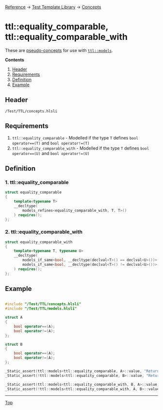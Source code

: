 [Reference](../ShaderTestFramework.md) -> [Test Template Library](./TTL.md) -> [Concepts](./ConceptsHeader.md)

# ttl::equality_comparable, ttl::equality_comparable_with

These are [pseudo-concepts](./PseudoConcepts.md) for use with [`ttl::models`](./Models.md).

**Contents**
1. [Header](#header)
2. [Requirements](#requirements)
3. [Definition](#definition)
4. [Example](#example)

## Header

`/Test/TTL/concepts.hlsli`

## Requirements

1. `ttl::equality_comparable` - Modelled if the type `T` defines `bool operator==(T)` and `bool operator!=(T)`
2. `ttl::equality_comparable_with` - Modelled if the type `T` defines `bool operator==(U)` and `bool operator!=(U)`

## Definition

### 1. ttl::equality_comparable

```c++
struct equality_comparable
{
    template<typename T>
    __decltype(
        models_refines<equality_comparable_with, T, T>()
    ) requires();
};
```

### 2. ttl::equality_comparable_with

```c++
struct equality_comparable_with
{
    template<typename T, typename U>
    __decltype(
        models_if_same<bool, __decltype(declval<T>() == declval<U>())>(),
        models_if_same<bool, __decltype(declval<T>() != declval<U>())>()
    ) requires();
};
```


## Example

```c++

#include "/Test/TTL/concepts.hlsli"
#include "/Test/TTL/models.hlsli"

struct A
{
    bool operator==(A);
    bool operator!=(A);
};

struct B
{
    bool operator==(A);
    bool operator!=(A);
};

_Static_assert(ttl::models<ttl::equality_comparable, A>::value, "Returns true because A is equality comparable");
_Static_assert(!ttl::models<ttl::equality_comparable, B>::value, "Returns false because B is not equality comparable");

_Static_assert(ttl::models<ttl::equality_comparable_with, B, A>::value, "Returns true because a B can be equality compared with an A");
_Static_assert(!ttl::models<ttl::equality_comparable_with, A, B>::value, "Returns false because an A can not be equality compared with a B");


```
---

[Top](#ttlequality_comparable-ttlequality_comparable_with)